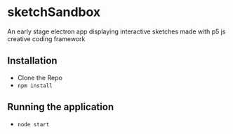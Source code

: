 # sketchSandbox

An early stage electron app displaying interactive sketches made with p5 js creative coding framework
## Installation
- Clone the Repo
- `npm install`

## Running the application
- `node start`
